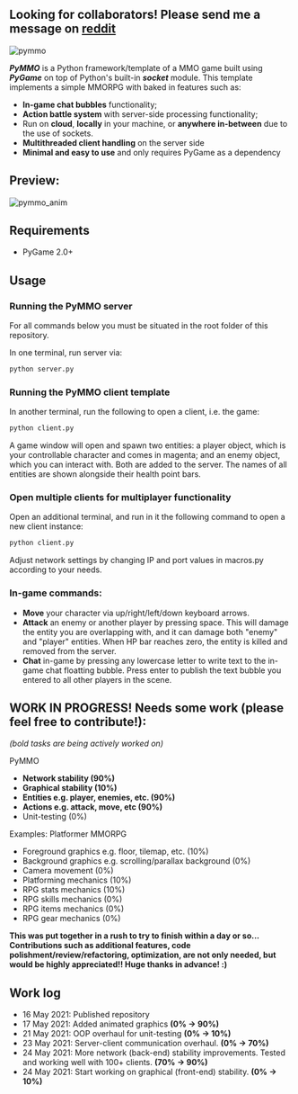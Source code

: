 
## Looking for collaborators! Please send me a message on [reddit](https://www.reddit.com/user/PaleontologistIcy652)

![pymmo](https://github.com/luisoutomaior/pymmo/blob/main/pymmo.png?raw=true)



**_PyMMO_** is a Python framework/template of a MMO game built using **_PyGame_** on top of Python's built-in **_socket_** module. This template implements a simple MMORPG with baked in features such as:
- **In-game chat bubbles** functionality;
- **Action battle system** with server-side processing functionality;
- Run on **cloud**, **locally** in your machine, or **anywhere in-between** due to the use of sockets.
- **Multithreaded client handling** on the server side
- **Minimal and easy to use** and only requires PyGame as a dependency

## Preview:
![pymmo_anim](https://user-images.githubusercontent.com/5900245/118595424-48c0aa80-b768-11eb-874f-af1c4893413f.gif)

## Requirements
- PyGame 2.0+

## Usage

### Running the PyMMO server
For all commands below you must be situated in the root folder of this repository.

In one terminal, run server via:
```sh
python server.py
```

### Running the PyMMO client template 
In another terminal, run the following to open a client, i.e. the game: 

```sh
python client.py
````

A game window will open and spawn two entities: a player object, which is your controllable character and comes in magenta; and an enemy object, which you can interact with. Both are added to the server. The names of all entities are shown alongside their health point bars.

### Open multiple clients for multiplayer functionality

Open an additional terminal, and run in it the following command to open a new client instance:
```sh
python client.py
````


Adjust network settings by changing IP and port values in macros.py according to your needs.

### In-game commands:
- **Move** your character via up/right/left/down keyboard arrows. 
- **Attack** an enemy or another player by pressing space. This will damage the entity you are overlapping with, and it can damage both "enemy" and "player" entities. When HP bar reaches zero, the entity is killed and removed from the server. 
- **Chat** in-game by pressing any lowercase letter to write text to the in-game chat floatting bubble. Press enter to publish the text bubble you entered to all other players in the scene.







## WORK IN PROGRESS! Needs some work (please feel free to contribute!):


_(bold tasks are being actively worked on)_

PyMMO
- **Network stability (90%)**
- **Graphical stability (10%)**
- **Entities e.g. player, enemies, etc. (90%)**
- **Actions e.g. attack, move, etc (90%)**
- Unit-testing (0%)

Examples: Platformer MMORPG
- Foreground graphics e.g. floor, tilemap, etc. (10%)
- Background graphics e.g. scrolling/parallax background (0%)
- Camera movement (0%)
- Platforming mechanics (10%)
- RPG stats mechanics (10%)
- RPG skills mechanics (0%)
- RPG items mechanics (0%)
- RPG gear mechanics (0%)

**This was put together in a rush to try to finish within a day or so... Contributions such as additional features, code polishment/review/refactoring, optimization, are not only needed, but would be highly appreciated!! Huge thanks in advance! :)**



## Work log

- 16 May 2021: Published repository
- 17 May 2021: Added animated graphics __(0% -\> 90%)__
- 21 May 2021: OOP overhaul for unit-testing __(0% -\> 10%)__
- 23 May 2021: Server-client communication overhaul. __(0% -\> 70%)__
- 24 May 2021: More network (back-end) stability improvements. Tested and working well with 100+ clients. __(70% -\> 90%)__
- 24 May 2021: Start working on graphical (front-end) stability. __(0% -\> 10%)__